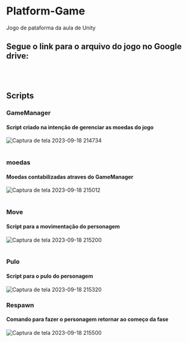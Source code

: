 # Platform-Game
Jogo de pataforma da aula de Unity


<H2> Segue o link para o arquivo do jogo no Google drive: </H2>

<br></br>

<h2> Scripts </h2>

<h3> GameManager</h3>
<h4> Script criado na intenção de gerenciar as moedas do jogo</h4>

![Captura de tela 2023-09-18 214734](https://github.com/BryanHGRoc/Platform-Game/assets/127855127/3e539651-fc7f-4a1f-985b-ef35bd70c620)
<br>
</br>

<h3> moedas </h3>
<h4> Moedas contabilizadas atraves do GameManager </h4>

![Captura de tela 2023-09-18 215012](https://github.com/BryanHGRoc/Platform-Game/assets/127855127/f1cdf6d1-873e-4b18-b656-e91cfacfcdc9)
<br>
</br>

<h3> Move </h3>
<h4> Script para a movimentação do personagem </h4>

![Captura de tela 2023-09-18 215200](https://github.com/BryanHGRoc/Platform-Game/assets/127855127/a17ba08d-3a5d-4c31-997e-5ed30ef2e010)
<br>
</br>

<h3> Pulo </h3>
<h4> Script para o pulo do personagem </h4>

![Captura de tela 2023-09-18 215320](https://github.com/BryanHGRoc/Platform-Game/assets/127855127/ab76ff5c-133e-45d3-9984-26f4052f4800)

<h3> Respawn </h3>
<h4> Comando para fazer o personagem retornar ao começo da fase </h4>

![Captura de tela 2023-09-18 215500](https://github.com/BryanHGRoc/Platform-Game/assets/127855127/bc0ace99-8ef0-4433-8d26-921dd041be85)

